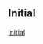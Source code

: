<br>

## Initial

[initial](https://github.com/repatterning/initial)



<br>
<br>

<br>
<br>

<br>
<br>

<br>
<br>
